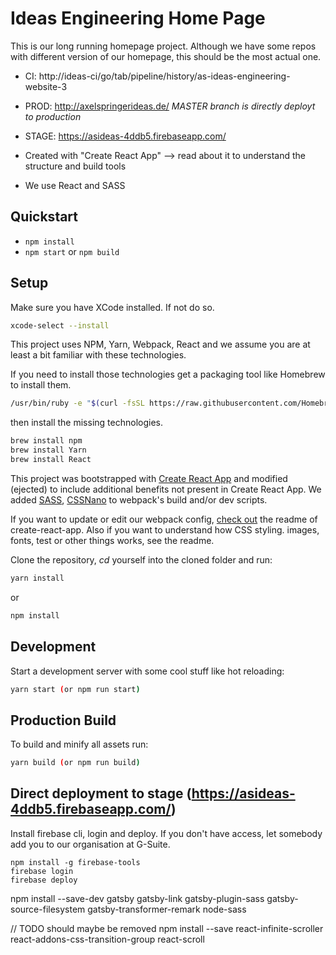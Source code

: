 # Ideas Engineering Home Page

This is our long running homepage project. Although we have some repos with different version of our homepage, this should be the most actual one.

* CI: http://ideas-ci/go/tab/pipeline/history/as-ideas-engineering-website-3
* PROD: http://axelspringerideas.de/ _*MASTER branch is directly deployt to production*_
* STAGE: https://asideas-4ddb5.firebaseapp.com/

* Created with "Create React App" --> read about it to understand the structure and build tools
* We use React and SASS

## Quickstart

* ``npm install``
* ``npm start`` or ``npm build``


## Setup

Make sure you have XCode installed. If not do so.
```bash
xcode-select --install
```
This project uses NPM, Yarn, Webpack, React and we assume you are at least a bit familiar with these technologies.

If you need to install those technologies get a packaging tool like Homebrew to install them.
```bash
/usr/bin/ruby -e "$(curl -fsSL https://raw.githubusercontent.com/Homebrew/install/master/install)"
```
then install the missing technologies.
```bash
brew install npm
brew install Yarn
brew install React
```

This project was bootstrapped with [Create React App](https://github.com/facebookincubator/create-react-app) and modified (ejected) to include additional benefits not present in Create React App. We added [SASS](https://medium.com/front-end-hacking/how-to-add-sass-or-scss-to-create-react-app-c303dae4b5bc), [CSSNano](http://cssnano.co/) to webpack's build and/or dev scripts.

If you want to update or edit our webpack config, [check out](https://github.com/facebookincubator/create-react-app/blob/master/packages/react-scripts/template/README.md) the readme of create-react-app. Also if you want to understand how CSS styling. images, fonts, test or other things works, see the readme.

Clone the repository, _cd_ yourself into the cloned folder and run:

```bash
yarn install
```

or 

```bash
npm install
```

## Development

Start a development server with some cool stuff like hot reloading:

```bash
yarn start (or npm run start)
```

## Production Build

To build and minify all assets run:

```bash
yarn build (or npm run build)
```

## Direct deployment to stage (https://asideas-4ddb5.firebaseapp.com/)

Install firebase cli, login and deploy. If you don't have access, let somebody add you to our organisation at G-Suite.

```
npm install -g firebase-tools
firebase login
firebase deploy
```


npm install --save-dev gatsby gatsby-link gatsby-plugin-sass gatsby-source-filesystem gatsby-transformer-remark node-sass

// TODO should maybe be removed
npm install --save react-infinite-scroller react-addons-css-transition-group react-scroll
